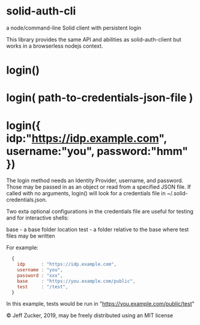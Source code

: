 # solid-auth-cli
a node/command-line Solid client with persistent login

This library provides the same API and abilities as solid-auth-client
but works in a browserless nodejs context. 

# login()
# login( path-to-credentials-json-file )
# login({ idp:"https://idp.example.com", username:"you", password:"hmm" })

The login method needs an Identity Provider, username, and password.  Those may be passed in as an object or read from a specified JSON file.  If called with no arguments, login() will look for a credentials file in ~/.solid-credentials.json.  

Two exta optional configurations in the credentials file are useful for testing and for interactive shells:

   base - a base folder location 
   test - a folder relative to the base where test files may be written

For example:

```javascript
  {
    idp      : "https://idp.example.com",
    username : "you",
    password : "xxx",
    base     : "https://you.example.com/public",
    test     : "/test",
  }
```
In this example, tests would be run in "https://you.example.com/public/test"

&copy; Jeff Zucker, 2019, may be freely distributed using an MIT license